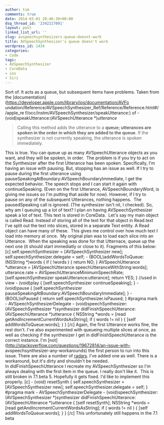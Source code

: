 ```yaml
---
author: tim
comments: true
date: 2014-03-01 20:46:39+00:00
dsq_thread_id: '2342217091'
layout: post
linked_list_url: ''
slug: avspeechsynthesizers-queue-doesnt-work
title: AVSpeechSynthesizer's queue doesn't work
wordpress_id: 1434
categories:
- Code
tags:
- AVSpeechSynthesizer
- CoreData
- ios
- Siri
---
```


Sort of. It acts as a queue, but subsequent items have problems. Taken from
the [documentation](https://developer.apple.com/library/ios/documentation/AVFo
undation/Reference/AVSpeechSynthesizer_Ref/Reference/Reference.html#//apple_re
f/occ/instm/AVSpeechSynthesizer/speakUtterance:) of -
(void)speakUtterance:(AVSpeechUtterance *)_utterance_

> Calling this method adds the utterance to a **queue; utterances are spoken
in the order in which they are added to the queue**. If the synthesizer is not
currently speaking, the utterance is spoken immediately.

This is true. You can queue up as many AVSpeechUtterance objects as you want,
and they will be spoken, in order.  The problem is if you try to act on the
Synthesizer after the first Utterance has been spoken. Specifically, I'm
having an issue with pausing. But, stopping has an issue as well. If I try to
pause during the first utterance using
pauseSpeakingAtBoundary:AVSpeechBoundaryImmediate, I get the expected
behavior. The speech stops and I can start it again with continueSpeaking.
(Even on the first Utterance, AVSpeechBoundaryWord, is giving me issues so I'm
putting that aside for now). However, if I try to pause on any of the
subsequent Utterances, nothing happens.  The pausedSpeaking call is ignored.
(The synthesizer isn't nil, I checked). So, why am I queuing up a lot of text?
I plan on having AVSpeechSynthesizer speak a lot of text. This text is stored
in CoreData.  Let's say my main object is called Read. Instead of storing all
of the text for that object in Read.text I've split out the text into slices,
stored in a separate Text entity. A Read object can have many of these.  This
gives me control over how much text I load into memory at once.  My original
plan was to load each slice into an Utterance.  When the speaking was done for
that Utternace, queue up the next one (it should start immediatly or close to
it). Fragments of this below: [c] self.speechSynthesizer =
[AVSpeechSynthesizer new]; self.speechSynthesizer.delegate = self; \-
(BOOL)addWordsToQueue:(NSString *)words { if ( !words ) { return NO; }
AVSpeechUtterance *utterance = [AVSpeechUtterance
speechUtteranceWithString:words]; utterance.rate =
AVSpeechUtteranceMinimumSpeechRate; [self.speechSynthesizer
speakUtterance:utterance]; return YES; } //used in view \- (void)play {
[self.speechSynthesizer continueSpeaking]; } \- (void)pause {
[self.speechSynthesizer pauseSpeakingAtBoundary:AVSpeechBoundaryImmediate]; }
\- (BOOL)isPaused { return self.speechSynthesizer.isPaused; } #pragma mark -
AVSpeechSynthesizerDelegate \- (void)speechSynthesizer:(AVSpeechSynthesizer
*)synthesizer didFinishSpeechUtterance:(AVSpeechUtterance *)utterance {
NSString *words = [read getAndIncrementCurrentWordsAsString]; if ( words !=
nil ) { [self addWordsToQueue:words]; } } [/c] Again, the first Utterance
works fine, the rest don't. I've also experimented with queueing multiple
slices at once, as well as checking if the synthesizer I get in
didFinishSpeechUtterance is the correct instance. I'm
[not](http://stackoverflow.com/questions/19672814/an-issue-with-
avspeechsynthesizer-any-workarounds) the first person to run into this issue.
There are also a number of
[radars](http://openradar.appspot.com/search?query=AVSpeechSynthesizer+). I've
added one as well. There is a workaround, but it's dirty and shouldn't be
needed. In didFinishSpeechUtterance I recreate my AVSpeechSynthesizer so I'm
always dealing with the first item in the queue. I really don't like it.  This
is still broken in 7.1 beta 5. Hopefully it gets fixed. I'd like to implement
this properly. [c] \- (void) resetSynth { self.speechSynthesizer =
[AVSpeechSynthesizer new]; self.speechSynthesizer.delegate = self; } #pragma
mark - AVSpeechSynthesizerDelegate \-
(void)speechSynthesizer:(AVSpeechSynthesizer *)synthesizer
didFinishSpeechUtterance:(AVSpeechUtterance *)utterance { [self resetSynth];
NSString *words = [read getAndIncrementCurrentWordsAsString]; if ( words !=
nil ) { [self addWordsToQueue:words]; } } [/c] This unfortunately still
happens in the 7.1 beta

